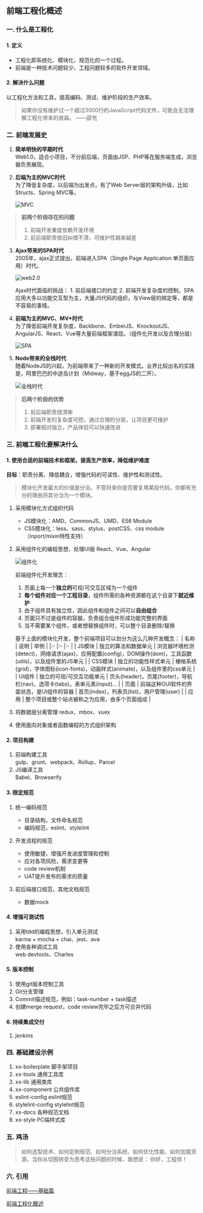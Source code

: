 ## 前端工程化概述

### 一. 什么是工程化
#### 1. 定义
* 工程化即系统化、模块化、规范化的一个过程。
* 前端是一种技术问题较少、工程问题较多的软件开发领域。

#### 2. 解决什么问题
以工程化方法和工具，提高编码、测试、维护阶段的生产效率。
> 如果你没有维护过一个超过3000行的JavaScript代码文件，可能会无法理解工程化带来的收益。 ——邵充

### 二. 前端发展史
1. **简单明快的早期时代**  
    Web1.0，适合小项目，不分前后端，页面由JSP、PHP等在服务端生成，浏览器负责展现。

2. **后端为主的MVC时代**  
    为了降低复杂度，以后端为出发点，有了Web Server层的架构升级，比如Structs、Spring MVC等。  

    ![MVC](https://vani.oss-cn-beijing.aliyuncs.com/me/webproject/FE-Summary/%E5%89%8D%E7%AB%AF%E5%B7%A5%E7%A8%8B/IntegratedSolution/01.png?x-oss-process=image/resize,w_500)

> **前两个阶段存在的问题**
> 1. 前端开发重度依赖开发环境
> 2. 前后端职责依旧纠缠不清，可维护性越来越差

3. **Ajax带来的SPA时代**  
    2005年，ajax正式提出，前端进入SPA（Single Page Application 单页面应用）时代。  

    ![web2.0](https://vani.oss-cn-beijing.aliyuncs.com/me/webproject/FE-Summary/%E5%89%8D%E7%AB%AF%E5%B7%A5%E7%A8%8B/IntegratedSolution/02.png?x-oss-process=image/resize,w_500)

    Ajax时代面临的挑战：
        1. 前后端接口的约定
        2. 前端开发复杂度的控制。SPA应用大多以功能交互型为主，大量JS代码的组织，与View层的绑定等，都是不容易的事情。

4. **前端为主的MVC、MV\*时代**  
    为了降低前端开发复杂度，Backbone、EmberJS、KnockoutJS、AngularJS、React、Vue等大量前端框架涌现。（组件化开发以及合理分层）

    ![SPA](https://vani.oss-cn-beijing.aliyuncs.com/me/webproject/FE-Summary/%E5%89%8D%E7%AB%AF%E5%B7%A5%E7%A8%8B/IntegratedSolution/03.png?x-oss-process=image/resize,w_500)

5. **Node带来的全栈时代**  
    随着NodeJS的兴起，为前端带来了一种新的开发模式。业界比较出名的实践是，阿里巴巴的中途岛计划（Midway，基于eggJS的二开）。  

    ![全栈时代](https://vani.oss-cn-beijing.aliyuncs.com/me/webproject/FE-Summary/%E5%89%8D%E7%AB%AF%E5%B7%A5%E7%A8%8B/IntegratedSolution/04.png?x-oss-process=image/resize,w_400)

> **后两个阶段的优势**
> 1. 前后端职责很清晰
> 2. 前端开发的复杂度可控，通过合理的分层，让项目更可维护
> 3. 部署相对独立，产品体验可以快速改进

### 三. 前端工程化要解决什么
#### 1. 使用合适的前端技术和框架，提高生产效率，降低维护难度
**目标**：职责分离、降低耦合，增强代码的可读性、维护性和测试性。
> 模块化开发最大的价值是分治。不管将来你是否要复用某段代码，你都有充分的理由将其分治为一个模块。
1. 采用模块化方式组织代码
    * JS模块化：AMD、CommonJS、UMD、ES6 Module
    * CSS模块化：less、sass、stylus、postCSS、css module（inport/mixin特性支持）

2. 采用组件化的编程思想，处理UI层
    React、Vue、Angular  

    ![组件化](https://vani.oss-cn-beijing.aliyuncs.com/me/webproject/FE-Summary/%E5%89%8D%E7%AB%AF%E5%B7%A5%E7%A8%8B/IntegratedSolution/05.png?x-oss-process=image/resize,w_500)

    前端组件化开发理念：  

    1. 页面上每一个**独立的**可视/可交互区域为一个组件
    2. **每个组件对应一个工程目录**，组件所需的各种资源都在这个目录下**就近维护**
    3. 由于组件具有独立性，因此组件和组件之间可以**自由组合**
    4. 页面只不过是组件的容器，负责组合组件形成功能完整的界面
    5. 当不需要某个组件，或者想替换组件时，可以整个目录删除/替换

    基于上面的模块化开发，整个前端项目可以划分为这么几种开发概念：
    | 名称 | 说明 | 举例 |
    |:- |:- |:- |
    | JS模块 | 独立的算法和数据单元 | 浏览器环境检测(detect)，网络请求(ajax)，应用配置(config)，DOM操作(dom)，工具函数(utils)，以及组件里的JS单元 |
    | CSS模块 | 独立的功能性样式单元 | 栅格系统(grid)，字体图标(icon-fonts)，动画样式(animate)，以及组件里的css单元 |
    | UI组件 | 独立的可视/可交互功能单元 | 页头(header)，页尾(footer)，导航栏(nav)，选项卡(tabs)，表单元素(input)... |
    | 页面 | 前端这种GUI软件的界面状态，是UI组件的容器 | 首页(index)，列表页(list)，用户管理(user) |
    | 应用 | 整个项目或整个站点被称之为应用，由多个页面组成 |

3. 将数据层分离管理
    redux、mbox、vuex

4. 使用面向对象或者函数编程的方式组织架构

#### 2. 项目构建
1. 前端构建工具  
    gulp、grunt、webpack、Rollup、Parcel
2. JS编译工具  
    Babel、Browserify

#### 3. 限定规范
1. 统一编码规范
    * 目录结构，文件命名规范
    * 编码规范，eslint、stylelint

2. 开发流程的规范
    * 使用敏捷，增强开发进度管理和控制
    * 应对各项风险，需求变更等
    * code review机制
    * UAT提升发布的需求的质量
3. 前后端接口规范，其他文档规范
    * 数据mock

#### 4. 增强可测试性
1. 采用tdd的编程思想，引入单元测试  
    karma + mocha + chai、jest、ava
2. 使用各种调试工具  
    web devtools、Charles

#### 5. 版本控制
1. 使用git版本控制工具
2. Git分支管理
3. Commit描述规范，例如：task-number + task描述
4. 创建merge request，code review完毕之后方可合并代码

#### 6. 持续集成交付
1. jenkins

### 四. 基础建设示例
1. xx-boilerplate 脚手架项目
2. xx-tools 通用工具库
3. xx-lib 通用类库
4. xx-component 公共组件库
5. eslint-config eslint规范
6. stylelint-config stylelint规范
7. xx-docs 各种规范文档
8. xx-style PC端样式库

### 五. 鸡汤
> 如何选型技术、如何定制规范、如何分治系统、如何优化性能、如何加载资源，当你从切图转变为思考这些问题的时候，我想说：
> 你好，工程师！

### 六. 引用
[前端工程——基础篇](https://github.com/fouber/blog/issues/10#)

[前端工程化概述](https://juejin.im/post/5ac9c6f451882555677ed301)

